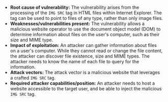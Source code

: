 - **Root cause of vulnerability:** The vulnerability arises from the processing of the `IMG SRC` tag in HTML files within Internet Explorer. The tag can be used to point to files of any type, rather than only image files.
- **Weaknesses/vulnerabilities present:**  The vulnerability allows a malicious website operator to use the document object model (DOM) to determine information about files on the user's computer, such as their size and MIME type.
- **Impact of exploitation:** An attacker can gather information about files on a user's computer. While they cannot read or change the file content, the attacker can discover file existence, size and MIME types. The attacker needs to know the name of each file to query for the information.
- **Attack vectors:**  The attack vector is a malicious website that leverages a crafted `IMG SRC` tag.
- **Required attacker capabilities/position:** An attacker needs to host a website accessible to the target user, and be able to inject the malicious `IMG SRC` tag.
